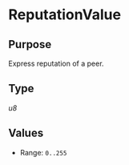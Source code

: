 # ReputationValue


## Purpose


Express reputation of a peer.

## Type


*u8*

## Values


- Range: `0..255`
